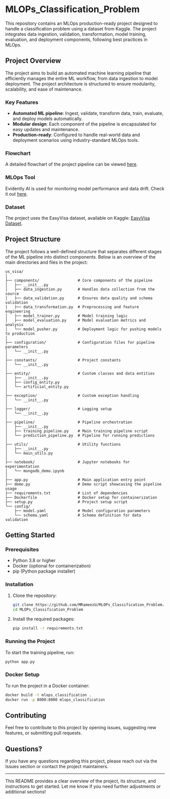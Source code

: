 # MLOPs_Classification_Problem

This repository contains an MLOps production-ready project designed to handle a classification problem using a dataset from Kaggle. The project integrates data ingestion, validation, transformation, model training, evaluation, and deployment components, following best practices in MLOps.

## Project Overview

The project aims to build an automated machine learning pipeline that efficiently manages the entire ML workflow, from data ingestion to model deployment. The project architecture is structured to ensure modularity, scalability, and ease of maintenance.

### Key Features

- **Automated ML pipeline**: Ingest, validate, transform data, train, evaluate, and deploy models automatically.
- **Modular design**: Each component of the pipeline is encapsulated for easy updates and maintenance.
- **Production-ready**: Configured to handle real-world data and deployment scenarios using industry-standard MLOps tools.

### Flowchart

A detailed flowchart of the project pipeline can be viewed [here](https://whimsical.com/).

### MLOps Tool

Evidently AI is used for monitoring model performance and data drift. Check it out [here](https://evidentlyai.com/).

### Dataset

The project uses the EasyVisa dataset, available on Kaggle: [EasyVisa Dataset](https://www.kaggle.com/datasets/moro23/easyvisa-dataset).

## Project Structure

The project follows a well-defined structure that separates different stages of the ML pipeline into distinct components. Below is an overview of the main directories and files in the project:

```
us_visa/
│
├── components/                 # Core components of the pipeline
│   ├── __init__.py
│   ├── data_ingestion.py       # Handles data collection from the source
│   ├── data_validation.py      # Ensures data quality and schema validation
│   ├── data_transformation.py  # Preprocessing and feature engineering
│   ├── model_trainer.py        # Model training logic
│   ├── model_evaluation.py     # Model evaluation metrics and analysis
│   └── model_pusher.py         # Deployment logic for pushing models to production
│
├── configuration/              # Configuration files for pipeline parameters
│   └── __init__.py
│
├── constants/                  # Project constants
│   └── __init__.py
│
├── entity/                     # Custom classes and data entities
│   ├── __init__.py
│   ├── config_entity.py
│   └── artificial_entity.py
│
├── exception/                  # Custom exception handling
│   └── __init__.py
│
├── logger/                     # Logging setup
│   └── __init__.py
│
├── pipeline/                   # Pipeline orchestration
│   ├── __init__.py
│   ├── training_pipeline.py    # Main training pipeline script
│   └── prediction_pipeline.py  # Pipeline for running predictions
│
├── utils/                      # Utility functions
│   ├── __init__.py
│   └── main_utils.py
│
├── notebook/                   # Jupyter notebooks for experimentation
│   └── mongodb_demo.ipynb
│
├── app.py                      # Main application entry point
├── demo.py                     # Demo script showcasing the pipeline usage
├── requirements.txt            # List of dependencies
├── Dockerfile                  # Docker setup for containerization
├── setup.py                    # Project setup script
└── config/
    ├── model.yaml              # Model configuration parameters
    └── schema.yaml             # Schema definition for data validation
```

## Getting Started

### Prerequisites

- Python 3.8 or higher
- Docker (optional for containerization)
- pip (Python package installer)

### Installation

1. Clone the repository:
   ```bash
   git clone https://github.com/MRameezU/MLOPs_Classification_Problem.git
   cd MLOPs_Classification_Problem
   ```
2. Install the required packages:
   ```bash
   pip install -r requirements.txt
   ```

### Running the Project

To start the training pipeline, run:

```bash
python app.py
```

### Docker Setup

To run the project in a Docker container:

```bash
docker build -t mlops_classification .
docker run -p 8000:8000 mlops_classification
```

## Contributing

Feel free to contribute to this project by opening issues, suggesting new features, or submitting pull requests.

## Questions?

If you have any questions regarding this project, please reach out via the Issues section or contact the project maintainers.

---

This README provides a clear overview of the project, its structure, and instructions to get started. Let me know if you need further adjustments or additional sections!
